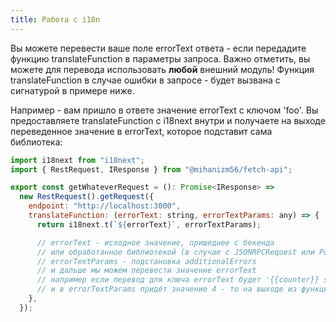 ```yaml
---
title: Работа с i18n
---
```


Вы можете перевести ваше поле errorText ответа - если передадите функцию translateFunction в параметры запроса.
Важно отметить, вы можете для перевода использовать **любой** внешний модуль!
Функция translateFunction в случае ошибки в запросе - будет вызвана с сигнатурой в примере ниже.

Например - вам пришло в ответе значение errorText с ключом 'foo'. Вы предоставляете translateFunction с i18next внутри и получаете на выходе переведенное значение в errorText, которое подставит сама библиотека:

```javascript
import i18next from "i18next";
import { RestRequest, IResponse } from "@mihanizm56/fetch-api";

export const getWhateverRequest = (): Promise<IResponse> =>
  new RestRequest().getRequest({
    endpoint: "http://localhost:3000",
    translateFunction: (errorText: string, errorTextParams: any) => {
      return i18next.t(`${errorText}`, errorTextParams);

      // errorText - исходное значение, пришеднее с бекенда
      // или обработанное библиотекой (в случае с JSONRPCRequest или PureRestRequest)
      // errorTextParams - подстановка additionalErrors
      // и дальше мы можем перевести значение errorText
      // например если перевод для ключа errorText будет '{{counter}} sheep'
      // и в errorTextParams придёт значение 4 - то на выходе из функции получим '4 sheep'
    },
  });
```
